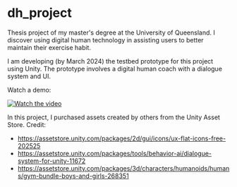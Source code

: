 # dh_project
Thesis project of my master's degree at the University of Queensland. I discover using digital human technology in assisting users to better maintain their exercise habit.

I am developing (by March 2024) the testbed prototype for this project using Unity. The prototype involves a digital human coach with a dialogue system and UI. 

Watch a demo:

[![Watch the video](https://img.youtube.com/vi/e9lG7nsJq2I/maxresdefault.jpg)](https://youtube.com/shorts/e9lG7nsJq2I)

In this project, I purchased assets created by others from the Unity Asset Store. Credit:
- https://assetstore.unity.com/packages/2d/gui/icons/ux-flat-icons-free-202525
- https://assetstore.unity.com/packages/tools/behavior-ai/dialogue-system-for-unity-11672
- https://assetstore.unity.com/packages/3d/characters/humanoids/humans/gym-bundle-boys-and-girls-268351
